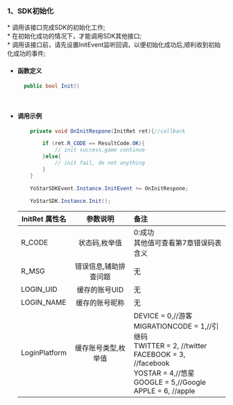 ### 1、SDK初始化

\* 调用该接口完成SDK的初始化工作;<br/>\* 在初始化成功的情况下，才能调用SDK其他接口;<br/>
\* 调用该接口前，请先设置InitEvent监听回调，以便初始化成功后,顺利收到初始化成功的事件;


- #### 函数定义

  ```cs
    public bool Init()
  ```

<br/>

- #### 调用示例

  ```cs
      private void OnInitRespone(InitRet ret){//callback

          if (ret.R_CODE == ResultCode.OK){
              // init success,game continue
          }else{
              // init fail, do not anything
          }
      }

      YoStarSDKEvent.Instance.InitEvent += OnInitRespone;

      YoStarSDK.Instance.Init();
  ```

    InitRet 属性名|参数说明|备注
    ---|:--:|:--|
    R_CODE|状态码,枚举值|0:成功<br/> 其他值可查看第7章错误码表含义|
    R_MSG| 错误信息,辅助排查问题|无 |
    LOGIN_UID|缓存的账号UID|无|
    LOGIN_NAME|缓存的账号昵称|无 |
    LoginPlatform|缓存账号类型,枚举值|DEVICE = 0,//游客<br/>MIGRATIONCODE = 1,//引继码<br/>TWITTER = 2,    //twitter<br/>FACEBOOK = 3, //facebook<br/>YOSTAR = 4,//悠星<br/>GOOGLE = 5,//Google<br/>APPLE = 6, //apple|
